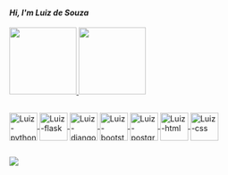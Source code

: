 #### *Hi, I'm Luiz de Souza*
 
 <div>
<a href="https://github.com/luizdesouza">
<img height="120em"src="https://github-readme-stats.vercel.app/api?username=luizdesouza&show_icons=true&theme=dracula&include_all_commits=true&count_private=true"/>
<img height="120em"src=https://github-readme-stats.vercel.app/api/top-langs/?username=luizdesouza&layout=compact&langs_count=16&theme=dracula">
 </div>

##                                                                                                                                              
  <div style"display:inline_block"<br>
 <img align="center" alt="Luiz-python"height=50width"50"src="<img src="https://cdn.jsdelivr.net/gh/devicons/devicon/icons/python/python-original.svg"/>
 <img align="center" alt="Luiz-flask"height=50width"50"src="<img src="https://cdn.jsdelivr.net/gh/devicons/devicon/icons/flask/flask-original.svg"/>
 <img align="center" alt="Luiz-django"height=50width"50"src="<img src="https://cdn.jsdelivr.net/gh/devicons/devicon/icons/django/django-original.svg"/>
 <img align="center" alt="Luiz-bootstrap"height=50width"50"src="<img src="https://cdn.jsdelivr.net/gh/devicons/devicon/icons/bootstrap/bootstrap-original.svg"/>
 <img align="center" alt="Luiz-postgresql"height=50width"50"src="<img src="https://cdn.jsdelivr.net/gh/devicons/devicon/icons/postgresql/postgresql-plain.svg"/>
 <img align="center" alt="Luiz-html"height=50width"50"src="<img src="https://cdn.jsdelivr.net/gh/devicons/devicon/icons/html5/html5-original.svg"/>
 <img align="center" alt="Luiz-css"height=50width"50"src="<img src="https://cdn.jsdelivr.net/gh/devicons/devicon/icons/css3/css3-original.svg"/>
 </div>
                                                                                                                                              
##
                                                                                                                                              
<div>
 <a href= "www.linkedin.com/in/luiz-de-souza-402694198" target="_blank"><img src="https://img.shields.io/badge/LinkedIn-0077B5?style=for-the-badge&logo=linkedin&logoColor=white" target="_blank"></a>
</div>                                                                                                                                              
 
 
                                                                                                                                              

                                                                                                                                                                          




